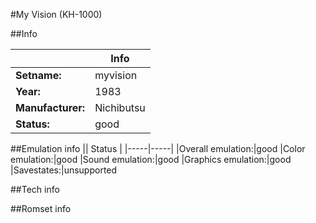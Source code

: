 #My Vision (KH-1000)

##Info

||Info|
|-----|-----|
|**Setname:**|myvision
|**Year:**|1983
|**Manufacturer:**|Nichibutsu
|**Status:**|good

##Emulation info
|| Status |
|-----|-----|
|Overall emulation:|good
|Color emulation:|good
|Sound emulation:|good
|Graphics emulation:|good
|Savestates:|unsupported

##Tech info

##Romset info

<!--- START OF EDITED COMMENT DO NOT TOUCH TEXT ABOVE-->

